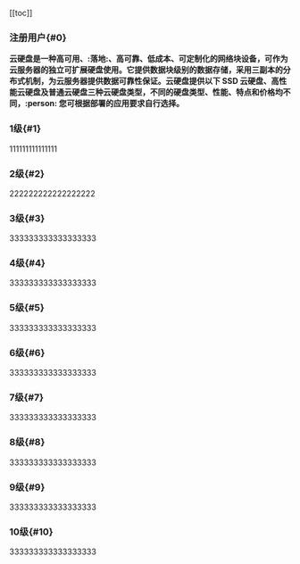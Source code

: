 <!-- ---
categorys:
  - name: '客户端'
    languages:
      - {name: 'ios', text: 'iOS', link: './ios'}
      - {name: 'android', text: 'Android', link: './android'}
      - {name: 'multi', groupName: 'web', children: [{name: 'web3', text: 'Web 3.0', link: './web3'}, {name: 'web', text: 'Web 2.0', link: './web'}]}
  - name: '服务端'
    languages:
      - {name: 'java', text: 'Java', link: './java'}
      - {name: 'nodejs', text: 'Node.js', link: './nodejs'}
--- -->

[[toc]]

### 注册用户{#0}

**云硬盘是一种高可用、:落地:、高可靠、低成本、可定制化的网络块设备，可作为云服务器的独立可扩展硬盘使用。它提供数据块级别的数据存储，采用三副本的分布式机制，为云服务器提供数据可靠性保证。云硬盘提供以下 SSD 云硬盘、高性能云硬盘及普通云硬盘三种云硬盘类型，不同的硬盘类型、性能、特点和价格均不同，:person: 您可根据部署的应用要求自行选择。**


### 1级{#1}

111111111111111

### 2级{#2}

222222222222222222

### 3级{#3}

333333333333333333

### 4级{#4}

333333333333333333

### 5级{#5}

333333333333333333

### 6级{#6}

333333333333333333

### 7级{#7}

333333333333333333

### 8级{#8}

333333333333333333

### 9级{#9}

333333333333333333

### 10级{#10}

333333333333333333